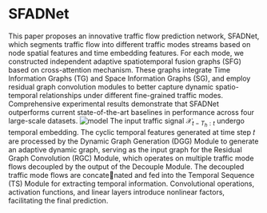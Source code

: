 # SFADNet
This paper proposes an innovative traffic flow prediction
network, SFADNet, which segments traffic flow into different traffic modes streams based on node
spatial features and time embedding features. For each mode, we constructed independent adaptive
spatiotemporal fusion graphs (SFG) based on cross-attention mechanism. These graphs integrate Time
Information Graphs (TG) and Space Information Graphs (SG), and employ residual graph convolution
modules to better capture dynamic spatio-temporal relationships under different fine-grained traffic
modes. Comprehensive experimental results demonstrate that SFADNet outperforms current state-of-the-art baselines in performance across four large-scale datasets.
![model](https://github.com/MeiWu2/SFADNet/assets/101339621/746dad2d-f802-417d-a2fa-b12a9fdd5170)
The input traffic signal $\mathcal{X}_{t-T_h:t}$
undergo temporal embedding. The cyclic temporal features
generated at time step 𝑡 are processed by the Dynamic Graph
Generation (DGG) Module to generate an adaptive dynamic
graph, serving as the input graph for the Residual Graph
Convolution (RGC) Module, which operates on multiple
traffic mode flows decoupled by the output of the Decouple
Module. The decoupled traffic mode flows are concatenated and fed into the Temporal Sequence (TS) Module for
extracting temporal information. Convolutional operations,
activation functions, and linear layers introduce nonlinear
factors, facilitating the final prediction.

